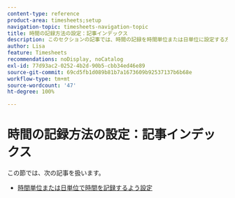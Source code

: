 ```yaml
---
content-type: reference
product-area: timesheets;setup
navigation-topic: timesheets-navigation-topic
title: 時間の記録方法の設定：記事インデックス
description: このセクションの記事では、時間の記録を時間単位または日単位に設定する方法を説明します。
author: Lisa
feature: Timesheets
recommendations: noDisplay, noCatalog
exl-id: 77d93ac2-0252-4b2d-90b5-cbb34ed46e89
source-git-commit: 69cd5fb1d089b81b7a1673609b92537137b6b68e
workflow-type: tm+mt
source-wordcount: '47'
ht-degree: 100%

---
```


# 時間の記録方法の設定：記事インデックス

この節では、次の記事を扱います。

* [時間単位または日単位で時間を記録するよう設定](../../timesheets/config-timesheet-prefs/config-time-logged-hrs-days.md)
